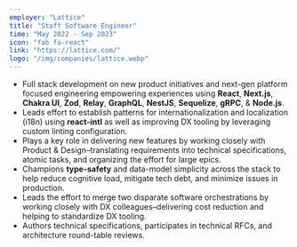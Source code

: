 ```yaml
---
employer: "Lattice"
title: "Staff Software Engineer"
time: "May 2022 - Sep 2023"
icon: "fab fa-react"
link: "https://lattice.com/"
logo: "/img/companies/lattice.webp"
---
```


- Full stack development on new product initiatives and next-gen platform focused engineering empowering experiences using **React**, **Next.js**, **Chakra UI**, **Zod**, **Relay**, **GraphQL**, **NestJS**, **Sequelize**, **gRPC**, & **Node.js**.
- Leads effort to establish patterns for internationalization and localization (i18n) using **react-intl** as well as improving DX tooling by leveraging custom linting configuration.
- Plays a key role in delivering new features by working closely with Product & Design–translating requirements into technical specifications, atomic tasks, and organizing the effort for large epics.
- Champions **type-safety** and data-model simplicity across the stack to help reduce cognitive load, mitigate tech debt, and minimize issues in production.
- Leads the effort to merge two disparate software orchestrations by working closely with DX colleagues–delivering cost reduction and helping to standardize DX tooling.
- Authors technical specifications, participates in technical RFCs, and architecture round-table reviews.
